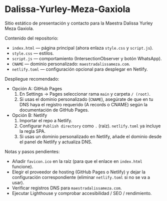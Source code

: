 # Dalissa-Yurley-Meza-Gaxiola

Sitio estático de presentación y contacto para la Maestra Dalissa Yurley Meza Gaxiola.

Contenido del repositorio:
- `index.html` — página principal (ahora enlaza `style.css` y `script.js`).
- `style.css` — estilos.
- `script.js` — comportamiento (IntersectionObserver y botón WhatsApp).
- `CNAME` — dominio personalizado: `maestradalissameza.com`.
- `netlify.toml` — configuración opcional para desplegar en Netlify.

Despliegue recomendado:
- Opción A: GitHub Pages
  1. En Settings → Pages seleccionar rama `main` y carpeta `/ (root)`.
  2. Si usas el dominio personalizado (`CNAME`), asegúrate de que en tu DNS haya el registro requerido (A records o CNAME) según la documentación de GitHub Pages.
- Opción B: Netlify
  1. Importar el repo a Netlify.
  2. Configurar `Publish directory` como `.` (raíz). `netlify.toml` ya incluye la regla SPA.
  3. Si usas un dominio personalizado en Netlify, añade el dominio desde el panel de Netlify y actualiza DNS.

Notas y pasos pendientes:
- Añadir `favicon.ico` en la raíz (para que el enlace en `index.html` funcione).
- Elegir el proveedor de hosting (GitHub Pages o Netlify) y dejar la configuración correspondiente (eliminar `netlify.toml` si no se va a usar).
- Verificar registros DNS para `maestradalissameza.com`.
- Ejecutar Lighthouse y comprobar accesibilidad / SEO / rendimiento.

